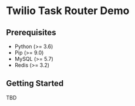 # Twilio Task Router Demo

## Prerequisites
* Python (>= 3.6)
* Pip (>= 9.0)
* MySQL (>= 5.7)
* Redis (>= 3.2)

## Getting Started
TBD
